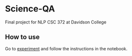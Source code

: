 # Science-QA
Final project for NLP CSC 372 at Davidson College

## How to use
Go to [experiment](experiment.ipynb) and follow the instructions in the notebook.
